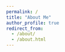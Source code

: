 ```yaml
---
permalink: /
title: "About Me"
author_profile: true
redirect_from: 
  - /about/
  - /about.html
---
```


<div align="justify>
My name is Gerardo, and I am currently in the eighth semester of my Bachelor's degree in Economics at UNAM. Since March 2025, I have been working at the Institute for Economic Research (IIEc-UNAM) as a Research Assistant to PhD Monika Meireles, contributing to the development of research papers. In 2025, my team and I reached the semifinals of the Reto Banxico 2025, placing among the top 10 out of 150 teams nationwide. 

I am currently working on my undergraduate thesis under the supervision of PhD Juan Carlos Moreno-Brid, focusing on Balance-of-Payments-Constrained Growth and the Energy Transition. My areas of interest include Economic Growth, Macroeconomics, Time Series Analysis, and Causal Inference.
</div>